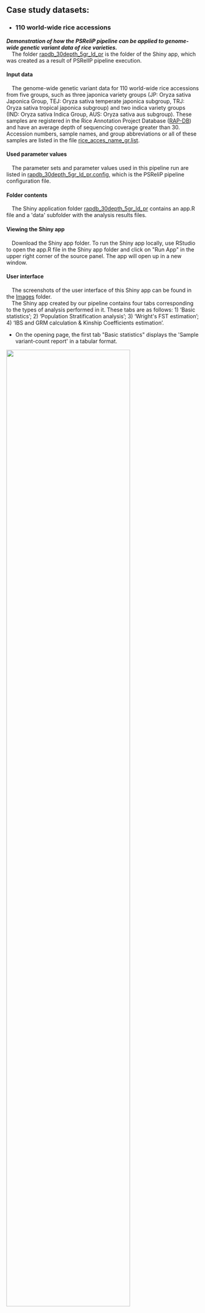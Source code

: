 ## Case study datasets:
- ### 110 world-wide rice accessions
***Demonstration of how the PSReliP pipeline can be applied to genome-wide genetic variant data of rice varieties.***<br>
  The folder [rapdb_30depth_5gr_ld_pr](./rapdb_30depth_5gr_ld_pr) is the folder of the Shiny app, which was created as a result of PSRelIP pipeline execution.
#### Input data
  The genome-wide genetic variant data for 110 world-wide rice accessions from five groups, such as three japonica variety groups (JP: Oryza sativa Japonica Group, TEJ: Oryza sativa temperate japonica subgroup, TRJ: Oryza sativa tropical japonica subgroup) and two indica variety groups (IND: Oryza sativa Indica Group, AUS: Oryza sativa aus subgroup). These samples are registered in the Rice Annotation Project Database ([RAP-DB](https://rapdb.dna.affrc.go.jp)) and have an average depth of sequencing coverage greater than 30. Accession numbers, sample names, and group abbreviations or all of these samples are listed in the file [rice_acces_name_gr.list](./rice_acces_name_gr.list).
#### Used parameter values
  The parameter sets and parameter values used in this pipeline run are listed in [rapdb_30depth_5gr_ld_pr.config](./rapdb_30depth_5gr_ld_pr.config), which is the PSReliP pipeline configuration file.
#### Folder contents
  The Shiny application folder [rapdb_30depth_5gr_ld_pr](./rapdb_30depth_5gr_ld_pr) contains an app.R file and a 'data' subfolder with the analysis results files.
#### Viewing the Shiny app
  Download the Shiny app folder. To run the Shiny app locally, use RStudio to open the app.R file in the Shiny app folder and click on "Run App" in the upper right corner of the source panel. The app will open up in a new window.
#### User interface
  The screenshots of the user interface of this Shiny app can be found in the [Images](../Images/case_study_UI_screenshots) folder.<br>
  The Shiny app created by our pipeline contains four tabs corresponding to the types of analysis performed in it. These tabs are as follows: 1) ‘Basic statistics’; 2) ‘Population Stratification analysis’; 3) ‘Wright's FST estimation’; 4) ‘IBS and GRM calculation & Kinship Coefficients estimation’.<br>
* On the opening page, the first tab "Basic statistics" displays the 'Sample variant-count report' in a tabular format. <br>
<img src="../Images/case_study_UI_screenshots/basic_statistics_tab_svc_table.png" width=80% height=80%>

* By selecting "Chart" in the radio button labeled "Views", users can display this report as a stacked bar chart.<br>
<img src="../Images/case_study_UI_screenshots/basic_statistics_tab_svc_chart.png" width=80% height=80%>

* Also on this tab, users can display other reports, such as the 'Sample-based missing data report', 'Method-of-moments F coefficient estimates', and 'GCTA inbreeding coefficient report', by selecting the corresponding values from the radio button labeled 'Reports'. <br>

<img src="../Images/case_study_UI_screenshots/basic_statistics_tab_smd_chart.png" width=80% height=80%>

<img src="../Images/case_study_UI_screenshots/basic_statistics_tab_fce_chart.png" width=80% height=80%>

<img src="../Images/case_study_UI_screenshots/basic_statistics_tab_icr_chart.png" width=80% height=80%>

* On the 'Population Stratification analysis' tab, users can display population stratification analysis results such as 'PCA', 'Normalized PCs', and 'MDS' Chart representations by selecting the corresponding values from the radio button labeled 'Methods'.

<img src="../Images/case_study_UI_screenshots/psa_tab_pca_chart.png" width=80% height=80%>

<img src="../Images/case_study_UI_screenshots/psa_tab_nor_pca_chart.png" width=80% height=80%>

<img src="../Images/case_study_UI_screenshots/psa_tab_mds_chart.png" width=80% height=80%>

* The 'Wright's FST estimation' tab allows users to display Manhattan plots for the results of Wright's fixation index (FST) analysis for each variant between pairs of selected subpopulations. These plots display genetic variants with per-variant FST values against their genomic position. We plot chromosomes/contigs one at a time or the entire genome region only if the number of variants they contain is greater than or equal to 100 and less than or equal to 100,000. Users can switch these views by changing the corresponding value in the "Chromosome/Contig number/name:" drop-down list. In our pipeline, we run the PLINK --fst command with the 'report-variants' modifier, which calculates FST estimates for each variation, and then output these results to Manhattan plots only if the number of groups/clusters is less than or equal to 5 (to control output size).

<img src="../Images/case_study_UI_screenshots/fst_tab_pfi_chart.png" width=80% height=80%>

* On the 'IBS and GRM calculation & Kinship Coefficients estimation' tab, users can display heatmaps of IBS distances, genetic relationships, and KING-robust kinship coefficients across all individuals (samples) by selecting the corresponding values from the radio button labeled 'Methods'. The 'Group/Cluster number' radio button allows users to select the sort order of the samples for the heatmap, which can be the same as in the matrix obtained by the corresponding PLINK command (‘PLINK Sample ID’), or can be remade according to the groups/clusters to which the samples are assigned.

<img src="../Images/case_study_UI_screenshots/rel_tab_ibs_chart.png" width=80% height=80%>

<img src="../Images/case_study_UI_screenshots/rel_tab_grm_chart.png" width=80% height=80%>

<img src="../Images/case_study_UI_screenshots/rel_tab_kinship_chart" width=80% height=80%>
